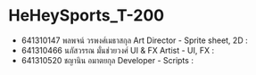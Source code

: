 # HeHeySports_T-200
- 641310147 พลพจน์ วรพงศ์เมธาสกุล Art Director - Sprite sheet, 2D : 
- 641310466 นภัสวรรณ มั่นช่วยวงศ์ UI & FX Artist - UI, FX :
- 641310520 ชญานิน อมาตยกุล Developer - Scripts :
